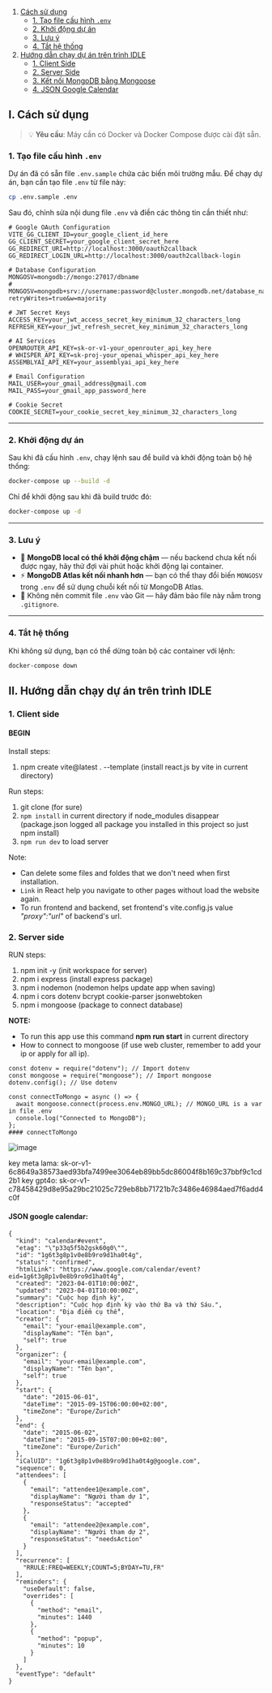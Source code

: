 
1. [Cách sử dụng](#i-cách-sử-dụng)  
   - [1. Tạo file cấu hình `.env`](#1-tạo-file-cấu-hình-env)  
   - [2. Khởi động dự án](#2-khởi-động-dự-án)  
   - [3. Lưu ý](#3-lưu-ý)  
   - [4. Tắt hệ thống](#4-tắt-hệ-thống)  
2. [Hướng dẫn chạy dự án trên trình IDLE](#ii-hướng-dẫn-chạy-dự-án-trên-trình-idle)  
   - [1. Client Side](#1-client-side)  
   - [2. Server Side](#2-server-side)  
   - [3. Kết nối MongoDB bằng Mongoose](#connectToMongo)  
   - [4. JSON Google Calendar](#json-google-calendar)
  

## I. Cách sử dụng

> 💡 **Yêu cầu**: Máy cần có Docker và Docker Compose được cài đặt sẵn.

### 1. Tạo file cấu hình `.env`

Dự án đã có sẵn file `.env.sample` chứa các biến môi trường mẫu. Để chạy dự án, bạn cần tạo file `.env` từ file này:

```bash
cp .env.sample .env
```

Sau đó, chỉnh sửa nội dung file `.env` và điền các thông tin cần thiết như:

```dotenv
# Google OAuth Configuration
VITE_GG_CLIENT_ID=your_google_client_id_here
GG_CLIENT_SECRET=your_google_client_secret_here
GG_REDIRECT_URI=http://localhost:3000/oauth2callback
GG_REDIRECT_LOGIN_URL=http://localhost:3000/oauth2callback-login

# Database Configuration
MONGOSV=mongodb://mongo:27017/dbname
# MONGOSV=mongodb+srv://username:password@cluster.mongodb.net/database_name?retryWrites=true&w=majority

# JWT Secret Keys
ACCESS_KEY=your_jwt_access_secret_key_minimum_32_characters_long
REFRESH_KEY=your_jwt_refresh_secret_key_minimum_32_characters_long

# AI Services
OPENROUTER_API_KEY=sk-or-v1-your_openrouter_api_key_here
# WHISPER_API_KEY=sk-proj-your_openai_whisper_api_key_here
ASSEMBLYAI_API_KEY=your_assemblyai_api_key_here

# Email Configuration
MAIL_USER=your_gmail_address@gmail.com
MAIL_PASS=your_gmail_app_password_here

# Cookie Secret
COOKIE_SECRET=your_cookie_secret_key_minimum_32_characters_long
```

---

### 2. Khởi động dự án

Sau khi đã cấu hình `.env`, chạy lệnh sau để build và khởi động toàn bộ hệ thống:

```bash
docker-compose up --build -d
```

Chỉ để khởi động sau khi đã build trước đó:

```bash
docker-compose up -d
```

---

### 3. Lưu ý

- 🐢 **MongoDB local có thể khởi động chậm** — nếu backend chưa kết nối được ngay, hãy thử đợi vài phút hoặc khởi động lại container.
- ⚡ **MongoDB Atlas kết nối nhanh hơn** — bạn có thể thay đổi biến `MONGOSV` trong `.env` để sử dụng chuỗi kết nối từ MongoDB Atlas.
- 🔐 Không nên commit file `.env` vào Git — hãy đảm bảo file này nằm trong `.gitignore`.

---

### 4. Tắt hệ thống

Khi không sử dụng, bạn có thể dừng toàn bộ các container với lệnh:

```bash
docker-compose down
```

## II. Hướng dẫn chạy dự án trên trình IDLE
### 1. Client side

#### BEGIN

Install steps:

1. npm create vite@latest . --template (install react.js by vite in current directory)

Run steps:

1. git clone (for sure)
2. `npm install` in current directory if node_modules disappear (package.json logged all package you installed in this project so just npm install)
3. `npm run dev` to load server

Note:

- Can delete some files and foldes that we don't need when first installation.
- `Link` in React help you navigate to other pages without load the website again.
- To run frontend and backend, set frontend's vite.config.js value _"proxy":"url"_ of backend's url.

### 2. Server side
RUN steps:

1. npm init -y (init workspace for server)
2. npm i express (install express package)
3. npm i nodemon (nodemon helps update app when saving)
4. npm i cors dotenv bcrypt cookie-parser jsonwebtoken
5. npm i mongoose (package to connect database)

**NOTE:**

- To run this app use this command **npm run start** in current directory
- How to connect to mongoose (if use web cluster, remember to add your ip or apply for all ip).

```
const dotenv = require("dotenv"); // Import dotenv
const mongoose = require("mongoose"); // Import mongoose
dotenv.config(); // Use dotenv

const connectToMongo = async () => {
  await mongoose.connect(process.env.MONGO_URL); // MONGO_URL is a var in file .env
  console.log("Connected to MongoDB");
};
#### connectToMongo
```

![image](https://github.com/user-attachments/assets/a18ed740-e0d5-4300-b406-c15f0f6c4112)



key meta lama: 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
key gpt4o: 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


#### JSON google calendar:
```
{
  "kind": "calendar#event",
  "etag": "\"p33q5f5b2gsk60g0\"",
  "id": "1g6t3g8p1v0e8b9ro9d1ha0t4g",
  "status": "confirmed",
  "htmlLink": "https://www.google.com/calendar/event?eid=1g6t3g8p1v0e8b9ro9d1ha0t4g",
  "created": "2023-04-01T10:00:00Z",
  "updated": "2023-04-01T10:00:00Z",
  "summary": "Cuộc họp định kỳ",
  "description": "Cuộc họp định kỳ vào thứ Ba và thứ Sáu.",
  "location": "Địa điểm cụ thể",
  "creator": {
    "email": "your-email@example.com",
    "displayName": "Tên bạn",
    "self": true
  },
  "organizer": {
    "email": "your-email@example.com",
    "displayName": "Tên bạn",
    "self": true
  },
  "start": {
    "date": "2015-06-01",
    "dateTime": "2015-09-15T06:00:00+02:00",
    "timeZone": "Europe/Zurich"
  },
  "end": {
    "date": "2015-06-02",
    "dateTime": "2015-09-15T07:00:00+02:00",
    "timeZone": "Europe/Zurich"
  },
  "iCalUID": "1g6t3g8p1v0e8b9ro9d1ha0t4g@google.com",
  "sequence": 0,
  "attendees": [
    {
      "email": "attendee1@example.com",
      "displayName": "Người tham dự 1",
      "responseStatus": "accepted"
    },
    {
      "email": "attendee2@example.com",
      "displayName": "Người tham dự 2",
      "responseStatus": "needsAction"
    }
  ],
  "recurrence": [
    "RRULE:FREQ=WEEKLY;COUNT=5;BYDAY=TU,FR"
  ],
  "reminders": {
    "useDefault": false,
    "overrides": [
      {
        "method": "email",
        "minutes": 1440
      },
      {
        "method": "popup",
        "minutes": 10
      }
    ]
  },
  "eventType": "default"
}
```

